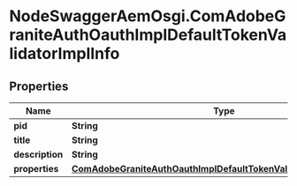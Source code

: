 # NodeSwaggerAemOsgi.ComAdobeGraniteAuthOauthImplDefaultTokenValidatorImplInfo

## Properties
Name | Type | Description | Notes
------------ | ------------- | ------------- | -------------
**pid** | **String** |  | [optional] 
**title** | **String** |  | [optional] 
**description** | **String** |  | [optional] 
**properties** | [**ComAdobeGraniteAuthOauthImplDefaultTokenValidatorImplProperties**](ComAdobeGraniteAuthOauthImplDefaultTokenValidatorImplProperties.md) |  | [optional] 


